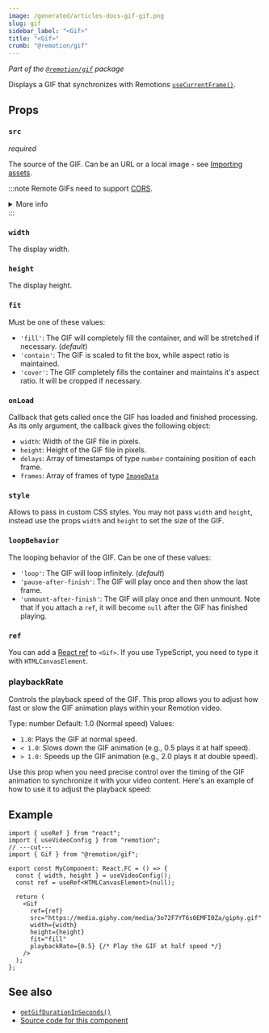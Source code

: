 ```yaml
---
image: /generated/articles-docs-gif-gif.png
slug: gif
sidebar_label: "<Gif>"
title: "<Gif>"
crumb: "@remotion/gif"
---
```


_Part of the [`@remotion/gif`](/docs/gif) package_

Displays a GIF that synchronizes with Remotions [`useCurrentFrame()`](/docs/use-current-frame).

## Props

### `src`

_required_

The source of the GIF. Can be an URL or a local image - see [Importing assets](/docs/assets).

:::note
Remote GIFs need to support [CORS](https://developer.mozilla.org/en-US/docs/Web/HTTP/CORS).

<details>
<summary>More info</summary>
<ul>
<li>
Remotion's origin is usually <code>http://localhost:3000</code>, but it may be different if rendering on Lambda or the port is busy.
</li>
<li>
You can <a href="/docs/chromium-flags#--disable-web-security">disable CORS</a> during renders.
</li>
</ul>
</details>
:::

### `width`

The display width.

### `height`

The display height.

### `fit`

Must be one of these values:

- `'fill'`: The GIF will completely fill the container, and will be stretched if necessary. (_default_)
- `'contain'`: The GIF is scaled to fit the box, while aspect ratio is maintained.
- `'cover'`: The GIF completely fills the container and maintains it's aspect ratio. It will be cropped if necessary.

### `onLoad`

Callback that gets called once the GIF has loaded and finished processing. As its only argument, the callback gives the following object:

- `width`: Width of the GIF file in pixels.
- `height`: Height of the GIF file in pixels.
- `delays`: Array of timestamps of type `number` containing position of each frame.
- `frames`: Array of frames of type [`ImageData`](https://developer.mozilla.org/en-US/docs/Web/API/ImageData)

### `style`

Allows to pass in custom CSS styles. You may not pass `width` and `height`, instead use the props `width` and `height` to set the size of the GIF.

### `loopBehavior`<AvailableFrom v="3.3.4" />

The looping behavior of the GIF. Can be one of these values:

- `'loop'`: The GIF will loop infinitely. (_default_)
- `'pause-after-finish'`: The GIF will play once and then show the last frame.
- `'unmount-after-finish'`: The GIF will play once and then unmount. Note that if you attach a `ref`, it will become `null` after the GIF has finished playing.

### `ref`<AvailableFrom v="3.3.88" />

You can add a [React ref](https://react.dev/learn/manipulating-the-dom-with-refs) to `<Gif>`. If you use TypeScript, you need to type it with `HTMLCanvasElement`.


### playbackRate<AvailableFrom v="3.4.0" />

Controls the playback speed of the GIF. This prop allows you to adjust how fast or slow the GIF animation plays within your Remotion video.

Type: number
Default: 1.0 (Normal speed)
Values:
- `1.0`: Plays the GIF at normal speed.
- `< 1.0`: Slows down the GIF animation (e.g., 0.5 plays it at half speed).
- `> 1.0:` Speeds up the GIF animation (e.g., 2.0 plays it at double speed).

Use this prop when you need precise control over the timing of the GIF animation to synchronize it with your video content. Here's an example of how to use it to adjust the playback speed:

## Example

```tsx twoslash
import { useRef } from "react";
import { useVideoConfig } from "remotion";
// ---cut---
import { Gif } from "@remotion/gif";

export const MyComponent: React.FC = () => {
  const { width, height } = useVideoConfig();
  const ref = useRef<HTMLCanvasElement>(null);

  return (
    <Gif
      ref={ref}
      src="https://media.giphy.com/media/3o72F7YT6s0EMFI0Za/giphy.gif"
      width={width}
      height={height}
      fit="fill"
      playbackRate={0.5} {/* Play the GIF at half speed */}
    />
  );
};
```

## See also

- [`getGifDurationInSeconds()`](/docs/gif/get-gif-duration-in-seconds)
- [Source code for this component](https://github.com/remotion-dev/remotion/blob/main/packages/gif/src/Gif.tsx)

